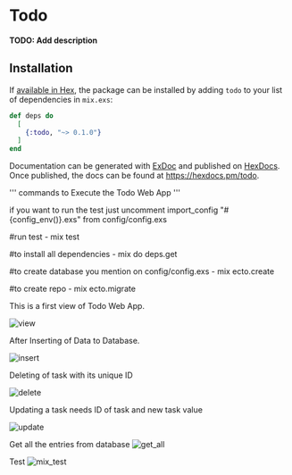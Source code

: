 # Todo

**TODO: Add description**

## Installation

If [available in Hex](https://hex.pm/docs/publish), the package can be installed
by adding `todo` to your list of dependencies in `mix.exs`:

```elixir
def deps do
  [
    {:todo, "~> 0.1.0"}
  ]
end
```

Documentation can be generated with [ExDoc](https://github.com/elixir-lang/ex_doc)
and published on [HexDocs](https://hexdocs.pm). Once published, the docs can
be found at <https://hexdocs.pm/todo>.

'''
commands to Execute the Todo Web App
'''

if you want to run the test just uncomment import_config "#{config_env()}.exs" from config/config.exs

#run test  - mix test

#to install all dependencies  - mix do deps.get 

#to create database you mention on config/config.exs   - mix ecto.create 

#to create repo   - mix ecto.migrate



This is a first view of Todo Web App.

![view](https://user-images.githubusercontent.com/60865755/206926158-66b1e741-d628-45d8-aa52-69d72ce3249e.PNG)

After Inserting of Data to Database.

![insert](https://user-images.githubusercontent.com/60865755/206926161-7bf35370-294e-4203-809d-925b416f8d5f.PNG)

Deleting of task with its unique ID 

![delete](https://user-images.githubusercontent.com/60865755/206926168-b8b40076-fcab-498b-a8bc-cd1d64d3f476.PNG)

Updating a task needs ID of task and new task value 

![update](https://user-images.githubusercontent.com/60865755/206926172-31f60d4e-53ac-42e7-81db-89d53a44ee7f.PNG)

Get all the entries from database
![get_all](https://user-images.githubusercontent.com/60865755/206926177-ff2e19ac-a8a8-43e4-8d4a-c2196c4947ec.PNG)

Test 
![mix_test](https://user-images.githubusercontent.com/60865755/207050249-36cf4172-2481-4339-a8e1-939cc4847389.PNG)


